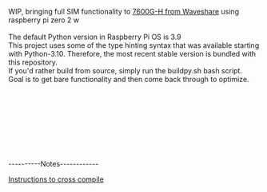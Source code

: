 WIP, bringing full SIM functionality to [7600G-H from Waveshare](https://www.waveshare.com/wiki/SIM7600G-H_4G_HAT_(B)) using raspberry pi zero 2 w\
\
The default Python version in Raspberry Pi OS is 3.9\
This project uses some of the type hinting syntax that was available starting with Python-3.10. Therefore, the most recent stable version is bundled with this repository.\
If you'd rather build from source, simply run the buildpy.sh bash script.
\
Goal is to get bare functionality and then come back through to optimize.
\
\
\
\
\
\
\
\
\
\
----------Notes------------

[Instructions to cross compile](https://earthly.dev/blog/cross-compiling-raspberry-pi/)
